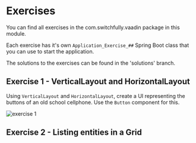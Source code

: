 # Exercises
You can find all exercises in the com.switchfully.vaadin package in this module.

Each exercise has it's own `Application_Exercise_##` Spring Boot class that you can use to start the application.

The solutions to the exercises can be found in the 'solutions' branch.

## Exercise 1 - VerticalLayout and HorizontalLayout
Using `VerticalLayout` and `HorizontalLayout`, create a UI representing the buttons of an old school cellphone.
Use the `Button` component for this.

![exercise 1](https://raw.githubusercontent.com/stevendecock/vaadinbooking/master/exercises/images/exercise_01.png)

## Exercise 2 - Listing entities in a Grid


